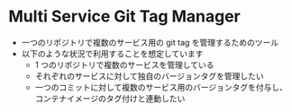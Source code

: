 # Multi Service Git Tag Manager

- 一つのリポジトリで複数のサービス用の git tag を管理するためのツール
- 以下のような状況で利用することを想定しています
  - 1 つのリポジトリで複数のサービスを管理している
  - それぞれのサービスに対して独自のバージョンタグを管理したい
  - 一つのコミットに対して複数のサービス用のバージョンタグを付与し、コンテナイメージのタグ付けと連動したい
